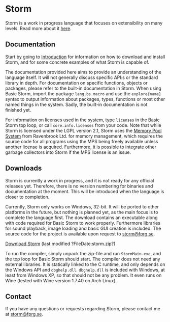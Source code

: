 Storm
========

Storm is a work in progress language that focuses on extensibility on many levels. Read more about
it [here](md://Storm/).

Documentation
--------------

Start by going to [Introduction](md://Introduction/) for information on how to download and install
Storm, and for some concrete examples of what Storm is capable of.

The documentation provided here aims to provide an understanding of the language itself. It will not
generally discuss specific API:s or the standard library in depth. For documentation on specific
functions, objects or packages, please refer to the built-in documentation in Storm.
When using Basic Storm, import the package `lang.bs.macro` and use the `explore{name}` syntax to
output information about packages, types, functions or most other named things in the system. Sadly,
the built-in documentation is not finished yet.

For information on licenses used in the system, type `licenses` in the Basic Storm top loop, or call
`core.info.licenses` from your code. Note that while Storm is licensed under the LGPL version 2.1,
Storm uses the [Memory Pool System](http://www.ravenbrook.com/project/mps/) from Ravenbrook Ltd. for
memory management, which requires the source code for all programs using the MPS being freely
available unless another license is acquired. Furthermore, it is possible to integrate other garbage
collectors into Storm if the MPS license is an issue.

Downloads
----------

Storm is currently a work in progress, and it is not ready for any official releases yet. Therefore,
there is no version numbering for binaries and documentation at the moment. This will be introduced
when the language is closer to completion.

Currently, Storm only works on Windows, 32-bit. It will be ported to other platforms in the future,
but nothing is planned yet, as the main focus is to complete the language first. The download
contains an executable along with code required for Basic Storm to work properly. Furthermore
libraries for sound playback, image loading and basic GUI creation is included. The source code for
the project is available upon request to [storm@fprg.se](mailto:storm@fprg.se).

[Download Storm](storm.zip) (last modified ?FileDate:storm.zip?)

To run the compiler, simply unpack the zip-file and run `StormMain.exe`, and the top loop for Basic
Storm should start. The compiler does not need any external libraries. It is statically linked to
the C runtime, and only depends on the Windows API and `dbghelp.dll`. `dbghelp.dll` is included with
Windows, at least from Windows XP, so that should not be any problem. It even runs on Wine (tested
with Wine version 1.7.40 on Arch Linux).

Contact
--------

If you have any questions or requests regarding Storm, please contact me at [storm@fprg.se](storm@fprg.se).
